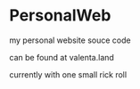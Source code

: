 # PersonalWeb
my personal website souce code

can be found at valenta.land

currently with one small rick roll
